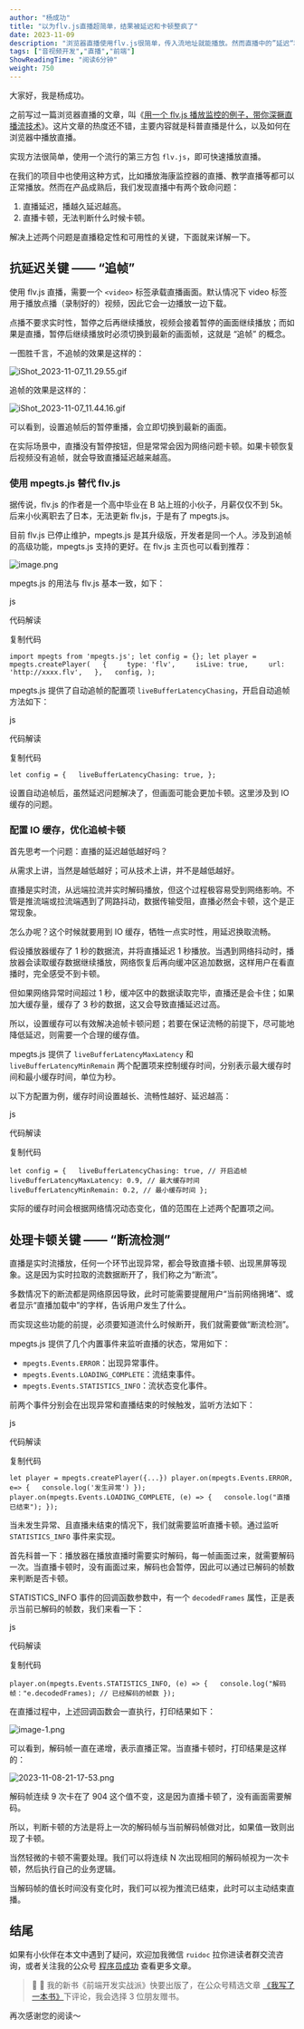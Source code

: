 ```yaml
---
author: "杨成功"
title: "以为flv.js直播超简单，结果被延迟和卡顿整疯了"
date: 2023-11-09
description: "浏览器直播使用flv.js很简单，传入流地址就能播放。然而直播中的”延迟“和”卡顿“问题，才是决定直播质量的关键"
tags: ["音视频开发","直播","前端"]
ShowReadingTime: "阅读6分钟"
weight: 750
---
```

大家好，我是杨成功。

之前写过一篇浏览器直播的文章，叫《[用一个 flv.js 播放监控的例子，带你深撅直播流技术](https://juejin.cn/post/7044707642693910541 "https://juejin.cn/post/7044707642693910541")》。这片文章的热度还不错，主要内容就是科普直播是什么，以及如何在浏览器中播放直播。

实现方法很简单，使用一个流行的第三方包 `flv.js`，即可快速播放直播。

在我们的项目中也使用这种方式，比如播放海康监控器的直播、教学直播等都可以正常播放。然而在产品成熟后，我们发现直播中有两个致命问题：

1.  直播延迟，播越久延迟越高。
2.  直播卡顿，无法判断什么时候卡顿。

解决上述两个问题是直播稳定性和可用性的关键，下面就来详解一下。

抗延迟关键 —— “追帧”
-------------

使用 flv.js 直播，需要一个 `<video>` 标签承载直播画面。默认情况下 video 标签用于播放点播（录制好的）视频，因此它会一边播放一边下载。

点播不要求实时性，暂停之后再继续播放，视频会接着暂停的画面继续播放；而如果是直播，暂停后继续播放时必须切换到最新的画面帧，这就是 “追帧” 的概念。

一图胜千言，不追帧的效果是这样的：

![iShot_2023-11-07_11.29.55.gif](https://p6-juejin.byteimg.com/tos-cn-i-k3u1fbpfcp/5e7c99f217c54ab8830f13dc98ce6506~tplv-k3u1fbpfcp-jj-mark:3024:0:0:0:q75.awebp#?w=838&h=472&s=995247&e=gif&f=93&b=fcfcfc)

追帧的效果是这样的：

![iShot_2023-11-07_11.44.16.gif](https://p1-juejin.byteimg.com/tos-cn-i-k3u1fbpfcp/734f1f31eef04a33a69dda7c13e678e2~tplv-k3u1fbpfcp-jj-mark:3024:0:0:0:q75.awebp#?w=836&h=472&s=1408990&e=gif&f=154&b=fcfcfc)

可以看到，设置追帧后的暂停重播，会立即切换到最新的画面。

在实际场景中，直播没有暂停按钮，但是常常会因为网络问题卡顿。如果卡顿恢复后视频没有追帧，就会导致直播延迟越来越高。

### 使用 mpegts.js 替代 flv.js

据传说，flv.js 的作者是一个高中毕业在 B 站上班的小伙子，月薪仅仅不到 5k。后来小伙离职去了日本，无法更新 flv.js，于是有了 mpegts.js。

目前 flv.js 已停止维护，mpegts.js 是其升级版，开发者是同一个人。涉及到追帧的高级功能，mpegts.js 支持的更好。在 flv.js 主页也可以看到推荐：

![image.png](https://p6-juejin.byteimg.com/tos-cn-i-k3u1fbpfcp/f35eb4c11bad452b89c1f95dff7d5347~tplv-k3u1fbpfcp-jj-mark:3024:0:0:0:q75.awebp#?w=754&h=233&s=38004&e=png&b=ffffff)

mpegts.js 的用法与 flv.js 基本一致，如下：

js

 代码解读

复制代码

`import mpegts from 'mpegts.js'; let config = {}; let player = mpegts.createPlayer(   {     type: 'flv',     isLive: true,     url: 'http://xxxx.flv',   },   config, );`

mpegts.js 提供了自动追帧的配置项 `liveBufferLatencyChasing`，开启自动追帧方法如下：

js

 代码解读

复制代码

`let config = {   liveBufferLatencyChasing: true, };`

设置自动追帧后，虽然延迟问题解决了，但画面可能会更加卡顿。这里涉及到 IO 缓存的问题。

### 配置 IO 缓存，优化追帧卡顿

首先思考一个问题：直播的延迟越低越好吗？

从需求上讲，当然是越低越好；可从技术上讲，并不是越低越好。

直播是实时流，从远端拉流并实时解码播放，但这个过程极容易受到网络影响。不管是推流端或拉流端遇到了网路抖动，数据传输受阻，直播必然会卡顿，这个是正常现象。

怎么办呢？这个时候就要用到 IO 缓存，牺牲一点实时性，用延迟换取流畅。

假设播放器缓存了 1 秒的数据流，并将直播延迟 1 秒播放。当遇到网络抖动时，播放器会读取缓存数据继续播放，网络恢复后再向缓冲区追加数据，这样用户在看直播时，完全感受不到卡顿。

但如果网络异常时间超过 1 秒，缓冲区中的数据读取完毕，直播还是会卡住；如果加大缓存量，缓存了 3 秒的数据，这又会导致直播延迟过高。

所以，设置缓存可以有效解决追帧卡顿问题；若要在保证流畅的前提下，尽可能地降低延迟，则需要一个合理的缓存值。

mpegts.js 提供了 `liveBufferLatencyMaxLatency` 和 `liveBufferLatencyMinRemain` 两个配置项来控制缓存时间，分别表示最大缓存时间和最小缓存时间，单位为秒。

以下方配置为例，缓存时间设置越长、流畅性越好、延迟越高：

js

 代码解读

复制代码

`let config = {   liveBufferLatencyChasing: true, // 开启追帧   liveBufferLatencyMaxLatency: 0.9, // 最大缓存时间   liveBufferLatencyMinRemain: 0.2, // 最小缓存时间 };`

实际的缓存时间会根据网络情况动态变化，值的范围在上述两个配置项之间。

处理卡顿关键 —— “断流检测”
----------------

直播是实时流播放，任何一个环节出现异常，都会导致直播卡顿、出现黑屏等现象。这是因为实时拉取的流数据断开了，我们称之为“断流”。

多数情况下的断流都是网络原因导致，此时可能需要提醒用户“当前网络拥堵”、或者显示“直播加载中”的字样，告诉用户发生了什么。

而实现这些功能的前提，必须要知道流什么时候断开，我们就需要做“断流检测”。

mpegts.js 提供了几个内置事件来监听直播的状态，常用如下：

*   `mpegts.Events.ERROR`：出现异常事件。
*   `mpegts.Events.LOADING_COMPLETE`：流结束事件。
*   `mpegts.Events.STATISTICS_INFO`：流状态变化事件。

前两个事件分别会在出现异常和直播结束的时候触发，监听方法如下：

js

 代码解读

复制代码

`let player = mpegts.createPlayer({...}) player.on(mpegts.Events.ERROR, e=> {   console.log('发生异常') }); player.on(mpegts.Events.LOADING_COMPLETE, (e) => {   console.log("直播已结束"); });`

当未发生异常、且直播未结束的情况下，我们就需要监听直播卡顿。通过监听 `STATISTICS_INFO` 事件来实现。

首先科普一下：播放器在播放直播时需要实时解码，每一帧画面过来，就需要解码一次。当直播卡顿时，没有画面过来，解码也会暂停，因此可以通过已解码的帧数来判断是否卡顿。

STATISTICS\_INFO 事件的回调函数参数中，有一个 `decodedFrames` 属性，正是表示当前已解码的帧数，我们来看一下：

js

 代码解读

复制代码

`player.on(mpegts.Events.STATISTICS_INFO, (e) => {   console.log("解码帧："e.decodedFrames); // 已经解码的帧数 });`

在直播过程中，上述回调函数会一直执行，打印结果如下：

![image-1.png](https://p6-juejin.byteimg.com/tos-cn-i-k3u1fbpfcp/30a511098bdb420187ac0fbee235b7d0~tplv-k3u1fbpfcp-jj-mark:3024:0:0:0:q75.awebp#?w=394&h=215&s=10975&e=png&b=252525)

可以看到，解码帧一直在递增，表示直播正常。当直播卡顿时，打印结果是这样的：

![2023-11-08-21-17-53.png](https://p1-juejin.byteimg.com/tos-cn-i-k3u1fbpfcp/d1ca5bc16a6d41f8877a88be4038b1ba~tplv-k3u1fbpfcp-jj-mark:3024:0:0:0:q75.awebp#?w=228&h=65&s=5333&e=png&b=252525)

解码帧连续 9 次卡在了 904 这个值不变，这是因为直播卡顿了，没有画面需要解码。

所以，判断卡顿的方法是将上一次的解码帧与当前解码帧做对比，如果值一致则出现了卡顿。

当然轻微的卡顿不需要处理。我们可以将连续 N 次出现相同的解码帧视为一次卡顿，然后执行自己的业务逻辑。

当解码帧的值长时间没有变化时，我们可以视为推流已结束，此时可以主动结束直播。

结尾
--

如果有小伙伴在本文中遇到了疑问，欢迎加我微信 `ruidoc` 拉你进读者群交流咨询，或者关注我的公众号 [程序员成功](https://link.juejin.cn?target=https%3A%2F%2Fwww.ruims.top%2Fstatic%2Fwxpub.png "https://www.ruims.top/static/wxpub.png") 查看更多文章。

> 📣 📣 我的新书《前端开发实战派》快要出版了，在公众号精选文章 [《我写了一本书》](https://link.juejin.cn/?target=https%3A%2F%2Fmp.weixin.qq.com%2Fs%2Fka9K6zAdja6bx46mcSk_kg "https://link.juejin.cn/?target=https%3A%2F%2Fmp.weixin.qq.com%2Fs%2Fka9K6zAdja6bx46mcSk_kg")下评论，我会选择 3 位朋友赠书。

再次感谢您的阅读～